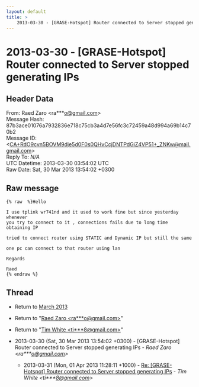```yaml
---
layout: default
title: >
    2013-03-30 - [GRASE-Hotspot] Router connected to Server stopped generating IPs
---
```


# 2013-03-30 - [GRASE-Hotspot] Router connected to Server stopped generating IPs

## Header Data

From: Raed Zaro \<ra***o@gmail.com\><br>
Message Hash: 87b3ace01076a7932836e718c75cb3a4d7e56fc3c72459a48d994a69b14c70b2<br>
Message ID: \<CA+RdO9cvn5BOVM9dje5d0F0s0QHvCcjDNTPdGiZ4VP51+_ZNKw@mail.gmail.com\><br>
Reply To: _N/A_<br>
UTC Datetime: 2013-03-30 03:54:02 UTC<br>
Raw Date: Sat, 30 Mar 2013 13:54:02 +0300<br>

## Raw message

```
{% raw  %}Hello

I use tplink wr741nd and it used to work fine but since yesterday whenever
you try to connect to it , connections fails due to long time obtaining IP

tried to connect router using STATIC and Dynamic IP but still the same

one pc can connect to that router using lan

Regards

Raed
{% endraw %}
```

## Thread

+ Return to [March 2013](/archive/2013/03)

+ Return to "[Raed Zaro <ra***o<span>@</span>gmail.com>](/authors/ra___o_at_gmail_com)"
+ Return to "[Tim White <ti***8<span>@</span>gmail.com>](/authors/ti___8_at_gmail_com)"

+ 2013-03-30 (Sat, 30 Mar 2013 13:54:02 +0300) - [GRASE-Hotspot] Router connected to Server stopped generating IPs - _Raed Zaro \<ra***o@gmail.com\>_
  + 2013-03-31 (Mon, 01 Apr 2013 11:28:11 +1000) - [Re: [GRASE-Hotspot] Router connected to Server stopped generating IPs](/archive/2013/03/a6cbb182c26e8a7e44c60403aa8fc7336bd6e8ce0230cb218eeb8dffb012b5ae) - _Tim White \<ti***8@gmail.com\>_

